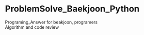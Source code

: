 # ProblemSolve_Baekjoon_Python
Programing_Answer for beakjoon, programers <br>
Algorithm and code review
